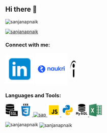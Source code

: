 ## Hi there 👋

<!--
**sanjanapnaik/sanjanapnaik** is a ✨ _special_ ✨ repository because its `README.md` (this file) appears on your GitHub profile.

Here are some ideas to get you started:

- 🔭 I’m currently working on python
- 🌱 I’m currently learning ...
- 👯 I’m looking to collaborate on ...
- 🤔 I’m looking for help with ...
- 💬 Ask me about ...
- 📫 How to reach me: sanjanapnaik1818@gmail.com
- 😄 Pronouns: ...
- ⚡ Fun fact: ...
-->
<p align="left"> <img src="https://komarev.com/ghpvc/?username=sanjanapnaik&label=Profile%20views&color=0e75b6&style=flat" alt="sanjanapnaik" /> </p>

<p align="left"> <a href="https://github.com/ryo-ma/github-profile-trophy"><img src="https://github-profile-trophy.vercel.app/?username=sanjanapnaik" alt="sanjanapnaik" /></a> </p>



<h3 align="left">Connect with me:</h3>
<p align="left">
<a href="https://www.linkedin.com/in/sanjana-naik-59a301262/" target="blank"><img align="center" src="https://github.com/sanjanapnaik/my-assets1-/blob/main/icons8-linkedin-48.png" alt="linkedin" height="90" width="90" /></a>
<a href="https://www.naukri.com/mnjuser/homepage" target="_blank"><img align="center" src="https://github.com/sanjanapnaik/my-assets1-/blob/main/naukrii.jpg" alt="naukri" height="100" width="100"/></a>
  <a href="https://profile.indeed.com/?hl=en_IN&co=IN&from=gnav-indapply-SmartApply&_ga=2.3318832.1001169202.1758709669-1560665365.1738902267" target="_blank"><img align="center" src="https://github.com/sanjanapnaik/my-assets1-/blob/main/indeed.png" alt="indeed" height="60" width="30"></a>
</p> 

<h3 align="left">Languages and Tools:</h3>
<p align="left"><a href="https://www.w3schools.com/css/https://www.w3schools.com/sql/" target="_blank" rel="noreferrer"><img src="https://github.com/sanjanapnaik/my-assets1-/blob/main/sql-server.png" alt="sql" width="40" height="40"></a>
  <a href="https://www.w3schools.com/css/" target="_blank" rel="noreferrer"> <img src="https://raw.githubusercontent.com/devicons/devicon/master/icons/css3/css3-original-wordmark.svg" alt="css3" width="40" height="40"/> </a>
   <a href="https://help.sap.com/" target="_blank" rel="noreferrer"><img src="https://github.com/sanjanapnaik/my-assets-1/blob/main/SAP.png" alt="sap" width="60" height="60"/></a><a href="https://www.w3.org/javascript/" target="_blank" rel="noreferrer"> <img src="https://github.com/sanjanapnaik/my-assets1-/blob/main/icons8-javascript-48.png" alt="js" width="40" height="40"/> </a
  <a href="https://www.python.com" target="_blank" rel="noreferrer"> <img src="https://github.com/sanjanapnaik/my-assets1-/blob/main/icons8-python-48.png" alt="python" width="40" height="40"/> </a>
  <a href="https://www.mysql.com/" target="_blank" rel="noreferrer"> <img src="https://github.com/sanjanapnaik/my-assets1-/blob/main/database.png" alt="mysql" width="40" height="40"/> </a>
  <a href="https://www.w3.org/excel/" target="_blank" rel="noreferrer"> <img src="https://github.com/sanjanapnaik/my-assets1-/blob/main/excel.png" alt="excel" width="40" height="40"/> </a>

<p><img align="left" src="https://github-readme-stats.vercel.app/api/top-langs?username=sanjanapnaik&show_icons=true&locale=en&layout=compact" alt="sanjanapnaik" /></p>

<p>&nbsp;<img align="center" src="https://github-readme-stats.vercel.app/api?username=sanjanapnaik&show_icons=true&locale=en" alt="sanjanapnaik" /></p>
